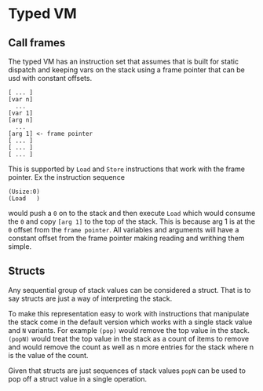 # Typed VM

## Call frames
The typed VM has an instruction set that assumes that is built for static dispatch and keeping vars on the stack using a frame pointer that can be usd with constant offsets.

```
[ ... ]
[var n]
  ...
[var 1]
[arg n]
  ...
[arg 1] <- frame pointer
[ ... ]
[ ... ]
[ ... ]
```

This is supported by `Load` and `Store` instructions that work with the frame pointer. Ex the instruction sequence
```
(Usize:0)
(Load   )
 ```
 would push a `0` on to the stack and then execute `Load` which would consume the `0` and copy `[arg 1]` to the top of the stack. This is because arg 1 is at the `0` offset from the `frame pointer`. All variables and arguments will have a constant offset from the frame pointer making reading and writhing them simple.

 ## Structs
 Any sequential group of stack values can be considered a struct. That is to say structs are just a way of interpreting the stack.
 
  To make this representation easy to work with instructions that manipulate the stack come in the default version which works with a single stack value and `N` variants. For example `(pop)` would remove the top value in the stack.
 `(popN)` would treat the top value in the stack as a count of items to remove and would remove the count as well as n more entries for the stack where n is the value of the count.

 Given that structs are just sequences of stack values `popN` can be used to pop off a struct value in a single operation.